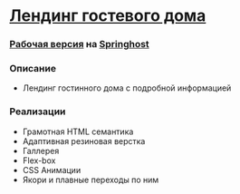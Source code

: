 # [Лендинг гостевого дома](rtemiy.github.io/guest-house/)
### [Рабочая версия](https://поляна-дом.рф) на [Springhost](https://sprinthost.ru/)
### Описание
- Лендинг гостинного дома с подробной информацией
### Реализации
- Грамотная HTML семантика
- Адаптивная резиновая верстка
- Галлерея
- Flex-box
- CSS Анимации
- Якори и плавные переходы по ним
